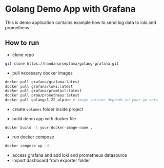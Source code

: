 # Golang Demo App with Grafana

This is demo application contains example how to send log data to loki and prometheus

## How to run

- clone repo

```bash
git clone https://nandanurseptama/golang-grafana.git
```

- pull necessary docker images

```bash
docker pull grafana/grafana:latest
docker pull grafana/loki:latest
docker pull grafana/promtail:latest
docker pull prom/prometheus:latest
docker pull golang:1.22-alpine # image version depends on your go version
```

- create `volumes` folder inside project

- build demo app with docker file

```bash
docker build -t your-docker-image-name .
```

- run docker compose
```bash
docker compose up -d
```

- access grafana and add loki and prometheus datasource
- import dashboard from exporter folder